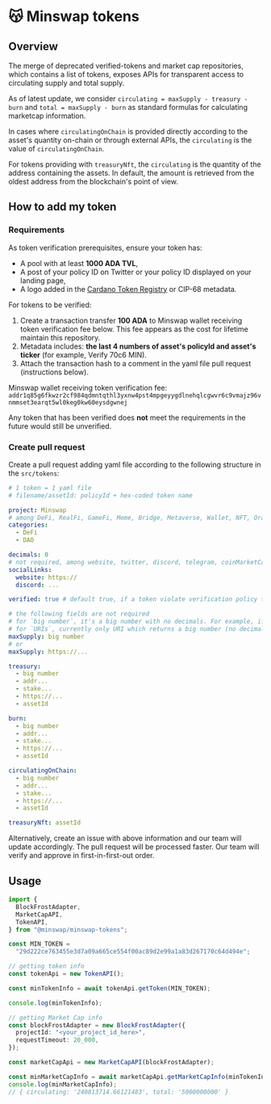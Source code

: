 # 😽 Minswap tokens

## Overview

The merge of deprecated verified-tokens and market cap repositories, which contains a list of tokens, exposes APIs for transparent access to circulating supply and total supply.

As of latest update, we consider `circulating = maxSupply - treasury - burn` and `total = maxSupply - burn` as standard formulas for calculating marketcap information.

In cases where `circulatingOnChain` is provided directly according to the asset's quantity on-chain or through external APIs, the `circulating` is the value of `circulatingOnChain`.

For tokens providing with `treasuryNft`, the `circulating` is the quantity of the address containing the assets. In default, the amount is retrieved from the oldest address from the blockchain's point of view.

## How to add my token
### Requirements
As token verification prerequisites, ensure your token has:
- A pool with at least **1000 ADA TVL**,
- A post of your policy ID on Twitter or your policy ID displayed on your landing page,
- A logo added in the [Cardano Token Registry](https://github.com/cardano-foundation/cardano-token-registry) or CIP-68 metadata.

For tokens to be verified:
1. Create a transaction transfer **100 ADA** to Minswap wallet receiving token verification fee below. This fee appears as the cost for lifetime maintain this repository.
2. Metadata includes: **the last 4 numbers of asset's policyId and asset's ticker** (for example, Verify 70c6 MIN).
3. Attach the transaction hash to a comment in the yaml file pull request (instructions below).


Minswap wallet receiving token verification fee: `addr1q85g6fkwzr2cf984qdmntqthl3yxnw4pst4mpgeyygdlnehqlcgwvr6c9vmajz96vnmmset3earqt5wl0keg0kw60eysdgwnej`

Any token that has been verified does **not** meet the requirements in the future would still be unverified.

### Create pull request

Create a pull request adding yaml file according to the following structure in the `src/tokens`:

```yaml
# 1 token = 1 yaml file
# filename/assetId: policyId + hex-coded token name

project: Minswap
# among DeFi, RealFi, GameFi, Meme, Bridge, Metaverse, Wallet, NFT, Oracle, AI, Launchpad, DAO, Stablecoin, Social, Media, Risk Ratings, Index Vaults, DePIN, Other
categories:
  - DeFi
  - DAO

decimals: 0
# not required, among website, twitter, discord, telegram, coinMarketCap, coinGecko, only endpoints with SSL (HTTPs) are approved
socialLinks:
  website: https://
  discord: ...

verified: true # default true, if a token violate verification policy then switch to false

# the following fields are not required
# for `big number`, it's a big number with no decimals. For example, if your token has a max supply of 50,000,000 tokens and 6 decimals, the value needs to be 50000000 × 10^6 = 50000000000000
# for `URIs`, currently only URI which returns a big number (no decimals) are supported
maxSupply: big number
# or
maxSupply: https://...

treasury:
  - big number
  - addr...
  - stake...
  - https://...
  - assetId

burn:
  - big number
  - addr...
  - stake...
  - https://...
  - assetId

circulatingOnChain:
  - big number
  - addr...
  - stake...
  - https://...
  - assetId

treasuryNft: assetId
```

Alternatively, create an issue with above information and our team will update accordingly. The pull request will be processed faster.
Our team will verify and approve in first-in-first-out order.

## Usage

```ts
import {
  BlockFrostAdapter,
  MarketCapAPI,
  TokenAPI,
} from "@minswap/minswap-tokens";

const MIN_TOKEN =
  "29d222ce763455e3d7a09a665ce554f00ac89d2e99a1a83d267170c64d494e";

// getting token info
const tokenApi = new TokenAPI();

const minTokenInfo = await tokenApi.getToken(MIN_TOKEN);

console.log(minTokenInfo);

// getting Market Cap info
const blockFrostAdapter = new BlockFrostAdapter({
  projectId: "<your_project_id_here>",
  requestTimeout: 20_000,
});

const marketCapApi = new MarketCapAPI(blockFrostAdapter);

const minMarketCapInfo = await marketCapApi.getMarketCapInfo(minTokenInfo);
console.log(minMarketCapInfo);
// { circulating: '240813714.66121483', total: '5000000000' }
```
